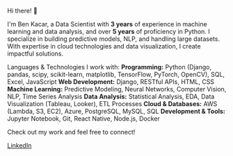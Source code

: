 Hi there! 👋

I'm Ben Kacar, a Data Scientist with **3 years** of experience in machine learning and data analysis, and over **5 years** of proficiency in Python. I specialize in building predictive models, NLP, and handling large datasets. With expertise in cloud technologies and data visualization, I create impactful solutions.

Languages & Technologies I work with:
**Programming:** Python (Django, pandas, scipy, scikit-learn, matplotlib, TensorFlow, PyTorch, OpenCV), SQL, Excel, JavaScript
**Web Development:** Django, RESTful APIs, HTML, CSS
**Machine Learning:** Predictive Modeling, Neural Networks, Computer Vision, NLP, Time Series Analysis
**Data Analysis:** Statistical Analysis, EDA, Data Visualization (Tableau, Looker), ETL Processes
**Cloud & Databases:** AWS (Lambda, S3, EC2), Azure, PostgreSQL, MySQL, SQL
**Development & Tools:** Jupyter Notebook, Git, React Native, Node.js, Docker

Check out my work and feel free to connect!

[LinkedIn](http://www.linkedin.com/bengissu)
